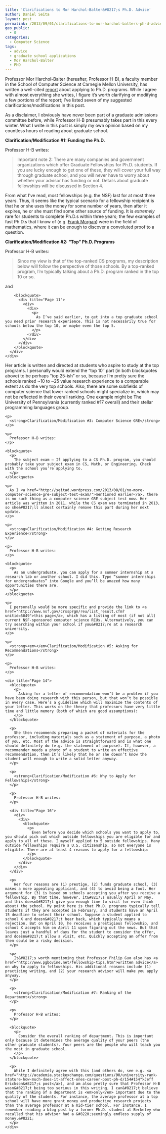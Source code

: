 ```yaml
---
title: 'Clarifications to Mor Harchol-Balter&#8217;s Ph.D. Advice'
author: Daniel Seita
layout: post
permalink: /2013/09/01/clarifications-to-mor-harchol-balters-ph-d-advice/
geo_public:
  - 0
categories:
  - Computer Science
tags:
  - advice
  - graduate school applications
  - Mor Harchol-Balter
  - PhD
---
```

Professor Mor Harchol-Balter (hereafter, Professor H-B), a faculty member in the School of Computer Science at Carnegie Mellon University, has written a well-cited [report][1] about applying to Ph.D. programs. While I agree with almost everything she writes, I figure it&#8217;s worth clarifying or modifying a few portions of the report; I&#8217;ve listed seven of my suggested clarifications/modifications in this post.

As a disclaimer, I obviously have never been part of a graduate admissions committee before, while Professor H-B presumably takes part in this every winter. What I write in this post is simply my own opinion based on my countless hours of reading about graduate school.

<!--more-->

**Clarification/Modification #1: Funding the Ph.D.**

Professor H-B writes:

> <div title="Page 6">
>   <div>
>     <div>
>       <p>
>         Important note 2: There are many companies and government organizations which offer Graduate Fellowships for Ph.D. students. If you are lucky enough to get one of these, they will cover your full way through graduate school, and you will never have to worry about whether your advisor has funding or not. Details about graduate fellowships will be discussed in Section 4.
>       </p>
>     </div>
>   </div>
> </div>

<div title="Page 6">
  <p>
    From what I&#8217;ve read, most fellowships (e.g. the NSF) last for at most three years. Thus, it seems like the typical scenario for a fellowship recipient is that he or she uses the money for some number of years, then after it expires, he or she must find some other source of funding. It is <em>extremely</em> rare for students to complete Ph.D.s within three years; the few examples of fast Ph.D.s that I know of (e.g. <a href="http://math.williams.edu/morgan/">Frank Morgan</a>) were in the field of mathematics, where it can be enough to discover a convoluted proof to a question.
  </p>
  
  <p>
    <strong><em></em>Clarification/Modification #2: &#8220;Top&#8221; Ph.D. Programs</strong>
  </p>
  
  <p>
    Professor H-B writes:
  </p>
  
  <blockquote>
    <div title="Page 8">
      <div>
        <div>
          <p>
            Since my view is that of the top-ranked CS programs, my description below will follow the perspective of those schools. By a top-ranked program, I’m typically talking about a Ph.D. program ranked in the top 10 or so.
          </p>
        </div>
      </div>
    </div>
  </blockquote>
  
  <div title="Page 8">
    <div>
      <div>
        <p>
          and
        </p>
        
        <blockquote>
          <div title="Page 11">
            <div>
              <div>
                <p>
                  As I’ve said earlier, to get into a top graduate school you need prior research experience. This is not necessarily true for schools below the top 10, or maybe even the top 5.
                </p>
              </div>
            </div>
          </div>
        </blockquote>
      </div>
    </div>
  </div>
  
  <div title="Page 8">
    <p>
      Her article is written and directed at students who aspire to study at the top programs. I personally would extend the &#8220;top 10&#8243; part (in both blockquotes above) to be perhaps &#8220;top 25-ish&#8221; or so, because I&#8217;m pretty sure the schools ranked ~10 to ~25 value research experience to a comparable extent as do the very top schools. Also, there are some subfields of computer science that lower ranked schools might specialize in, which may not be reflected in their overall ranking. One example might be The University of Pennsylvania (currently ranked #17 overall) and their stellar programming languages group.
    </p>
    
    <p>
      <strong>Clarification/Modification #3: Computer Science GRE</strong>
    </p>
    
    <p>
      Professor H-B writes:
    </p>
    
    <blockquote>
      <p>
        The subject exam – If applying to a CS Ph.D. program, you should probably take your subject exam in CS, Math, or Engineering. Check with the school you’re applying to.
      </p>
    </blockquote>
    
    <p>
      As I <a href="http://seitad.wordpress.com/2013/08/01/no-more-computer-science-gre-subject-test-exam/">mentioned earlier</a>, there is no such thing as a computer science GRE subject test now. Her article was written in 2011, while the CS exam was terminated in 2013, so she&#8217;ll almost certainly remove this part during her next update.
    </p>
    
    <p>
      <strong>Clarification/Modification #4: Getting Research Experience</strong>
    </p>
    
    <p>
      Professor H-B writes:
    </p>
    
    <blockquote>
      <p>
        As an undergraduate, you can apply for a summer internship at a research lab or another school. I did this. Type “summer internships for undergraduates” into Google and you’ll be amazed how many opportunities there are.
      </p>
    </blockquote>
    
    <p>
      I personally would be more specific and provide the link to <a href="http://www.nsf.gov/crssprgm/reu/list_result.cfm?unitid=5049">this page</a>, which has a listing of most (if not all) current NSF-sponsored computer science REUs. Alternatively, you can try searching within your school if you&#8217;re at a research university.
    </p>
    
    <p>
      <strong><em></em>Clarification/Modification #5: Asking for Recommendations</strong>
    </p>
    
    <p>
      Professor H-B writes:
    </p>
    
    <div title="Page 14">
      <blockquote>
        <p>
          Asking for a letter of recommendation won’t be a problem if you have been doing research with this person, but that won’t be possible in every case. Here’s a guideline which will maximize the contents of your letter. This works on the theory that professors have very little time and little memory (both of which are good assumptions):
        </p>
      </blockquote>
      
      <p>
        She then recommends preparing a packet of materials for the professor, including materials such as a statement of purpose, a photo of you, etc. Most of the advice is straightforward and is what one should definitely do (e.g. the statement of purpose). If, however, a recommender needs a photo of a student to write an effective recommendation, then it’s likely that he or she doesn’t know the student well enough to write a solid letter anyway.
      </p>
      
      <p>
        <strong>Clarification/Modification #6: Why to Apply for Fellowships</strong>
      </p>
      
      <p>
        Professor H-B writes:
      </p>
      
      <div title="Page 16">
        <div>
          <div>
            <blockquote>
              <p>
                Even before you decide which schools you want to apply to, you should pick out which outside fellowships you are eligible for and apply to all of these. I myself applied to 5 outside fellowships. Many outside fellowships require a U.S. citizenship, so not everyone is eligible. There are at least 4 reasons to apply for a fellowship:
              </p>
            </blockquote>
          </div>
        </div>
      </div>
      
      <p>
        Her four reasons are (1) prestige, (2) funds graduate school, (3) makes a more appealing applicant, and (4) to avoid being a fool. Her argument for (3) is based on schools accepting you after you receive a fellowship. By that time, however, it&#8217;s usually April or May, and this doesn&#8217;t give you enough time to visit (or even think about) the school. My point here is that Ph.D. programs typically tell students if they are accepted in February, and students have an April 15 deadline to select their school. Suppose a student applied to school X and doesn&#8217;t hear back, which typically means a rejection. But on April 10, he receives a prestigious fellowship, and school X accepts him on April 11 upon figuring out the news. But that leaves just a handful of days for the student to consider the offer, and doesn&#8217;t allow a visit, etc. Quickly accepting an offer from them could be a risky decision.
      </p>
      
      <p>
        It&#8217;s worth mentioning that Professor Philip Guo also has <a href="http://www.pgbovine.net/fellowship-tips.htm">written advice</a> on why to apply to fellowships. His additional reasons include (1) practicing writing, and (2) your research advisor will make you apply anyway.
      </p>
      
      <p>
        <strong>Clarification/Modification #7: Ranking of the Department</strong>
      </p>
      
      <p>
        Professor H-B writes:
      </p>
      
      <blockquote>
        <p>
          Consider the overall ranking of department. This is important only because it determines the average quality of your peers (the other graduate students). Your peers are the people who will teach you the most in graduate school.
        </p>
      </blockquote>
      
      <p>
        While I definitely agree with this (and others do, see e.g. <a href="http://academia.stackexchange.com/questions/90/university-rank-stature-how-much-does-it-affect-ones-career-post-ph-d/154#154">Jeff Erickson&#8217;s post</a>), and am also pretty sure that Professor H-B wasn&#8217;t being too serious in this writing, I can&#8217;t believe that the ranking of a department is <em>only</em> important due to the quality of the students. For instance, the average professor at a top school will have more grant money and productive research projects than the average professor at a mid-tier school. For instance, I remember reading a blog post by a former Ph.D. student at Berkeley who recalled that his advisor had a &#8220;seemingly endless supply of money.&#8221;
      </p>
    </div>
  </div>
</div>

 [1]: http://www.cs.cmu.edu/~harchol/gradschooltalk.pdf
